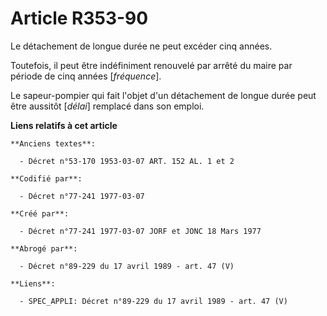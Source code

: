 # Article R353-90

Le détachement de longue durée ne peut excéder cinq années.

Toutefois, il peut être indéfiniment renouvelé par arrêté du maire par période de cinq années [*fréquence*].

Le sapeur-pompier qui fait l'objet d'un détachement de longue durée peut être aussitôt [*délai*] remplacé dans son emploi.

**Liens relatifs à cet article**

	**Anciens textes**:

	  - Décret n°53-170 1953-03-07 ART. 152 AL. 1 et 2

	**Codifié par**:

	  - Décret n°77-241 1977-03-07

	**Créé par**:

	  - Décret n°77-241 1977-03-07 JORF et JONC 18 Mars 1977

	**Abrogé par**:

	  - Décret n°89-229 du 17 avril 1989 - art. 47 (V)

	**Liens**:

	  - SPEC_APPLI: Décret n°89-229 du 17 avril 1989 - art. 47 (V)
